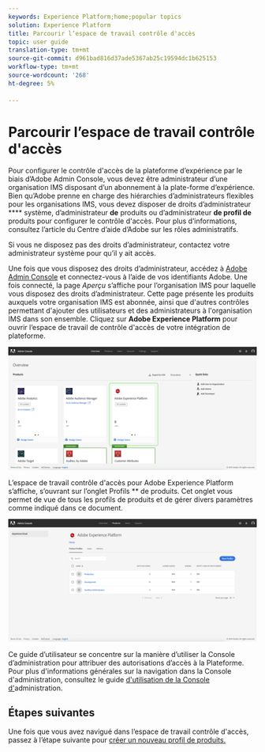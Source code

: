 ```yaml
---
keywords: Experience Platform;home;popular topics
solution: Experience Platform
title: Parcourir l’espace de travail contrôle d'accès
topic: user guide
translation-type: tm+mt
source-git-commit: d961bad816d37ade5367ab25c19594dc1b625153
workflow-type: tm+mt
source-wordcount: '268'
ht-degree: 5%

---
```



# Parcourir l’espace de travail contrôle d&#39;accès

Pour configurer le contrôle d&#39;accès de la plateforme d’expérience par le biais d’Adobe Admin Console, vous devez être administrateur d’une organisation IMS disposant d’un abonnement à la plate-forme d’expérience. Bien qu’Adobe prenne en charge des hiérarchies d’administrateurs flexibles pour les organisations IMS, vous devez disposer de droits d’administrateur **** système, d’administrateur **de** produits ou d’administrateur **de profil de** produits pour configurer le contrôle d&#39;accès. Pour plus d’informations, consultez l’article du Centre d’aide d’Adobe sur les rôles [](https://helpx.adobe.com/fr/enterprise/using/admin-roles.html) administratifs.

Si vous ne disposez pas des droits d’administrateur, contactez votre administrateur système pour qu’il y ait accès.

Une fois que vous disposez des droits d’administrateur, accédez à [Adobe Admin Console](https://auth.services.adobe.com/fr_FR/index.html?callback=https%3A%2F%2Fims-na1.adobelogin.com%2Fims%2Fadobeid%2FONESIE1%2FAdobeID%2Ftoken%3Fredirect_uri%3Dhttps%253A%252F%252Fadminconsole.adobe.com%252Fredirect.html%253Ftarget%253D%25252Foverview%2523from_ims%253Dtrue%2526old_hash%253D%2526api%253Dauthorize&amp;client_id=ONESIE1&amp;scope=openid%2CAdobeID%2Cadditional_info.projectedProductContext%2Cread_organizations%2Cread_members%2Cread_countries_regions%2Cadditional_info.roles%2Cadobeio_api%2Cread_auth_src_domains%2CauthSources.rwd&amp;denied_callback=https%3A%2F%2Fims-na1.adobelogin.com%2Fims%2Fdenied%2FONESIE1%3Fredirect_uri%3Dhttps%253A%252F%252Fadminconsole.adobe.com%252Fredirect.html%253Ftarget%253D%25252Foverview%2523from_ims%253Dtrue%2526old_hash%253D%2526api%253Dauthorize%26response_type%3Dtoken&amp;relay=6e938255-62f5-42c8-8176-178f6f1ab5bc&amp;locale=fr_FR&amp;flow_type=token&amp;ctx_id=admin_console_logo&amp;idp_flow_type=login#/) et connectez-vous à l’aide de vos identifiants Adobe. Une fois connecté, la page *Aperçu* s’affiche pour l’organisation IMS pour laquelle vous disposez des droits d’administrateur. Cette page présente les produits auxquels votre organisation IMS est abonnée, ainsi que d&#39;autres contrôles permettant d&#39;ajouter des utilisateurs et des administrateurs à l&#39;organisation IMS dans son ensemble. Cliquez sur **Adobe Experience Platform** pour ouvrir l’espace de travail de contrôle d&#39;accès de votre intégration de plateforme.

![aperçu-page](../images/overview-page.png)

L’espace de travail contrôle d&#39;accès pour Adobe Experience Platform s’affiche, s’ouvrant sur l’onglet Profils ** de produits. Cet onglet vous permet de vue de tous les profils de produits et de gérer divers paramètres comme indiqué dans ce document.

![contrôle d&#39;accès à la plate-forme](../images/platform-access-control.png)

Ce guide d’utilisateur se concentre sur la manière d’utiliser la Console d’administration pour attribuer des autorisations d’accès à la Plateforme. Pour plus d&#39;informations générales sur la navigation dans la Console d&#39;administration, consultez le guide [d&#39;utilisation de la Console d&#39;](https://helpx.adobe.com/fr/enterprise/using/admin-console.html)administration.

## Étapes suivantes

Une fois que vous avez navigué dans l’espace de travail contrôle d&#39;accès, passez à l’étape suivante pour [créer un nouveau profil de produits.](create-profile.md)